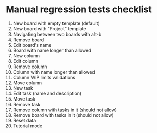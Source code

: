 # Manual regression tests checklist

1. New board with empty template (default)
1. New board with "Project" template
1. Navigating between two boards with alt-b
1. Remove board
1. Edit board's name
1. Board with name longer than allowed
1. New column
1. Edit column
1. Remove column
1. Column with name longer than allowed
1. Column WIP limits validations
1. Move column
1. New task
1. Edit task (name and description)
1. Move task
1. Remove task
1. Remove column with tasks in it (should not allow)
1. Remove board with tasks in it (should not allow)
1. Reset data
1. Tutorial mode
